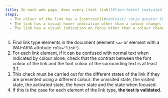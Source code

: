```yaml
---
title: In each web page, does every [text link](#lien-texte) indicated only by colour, and whose nature is not obvious, meet these conditions?
steps:
  - The colour of the link has a [contrast](#contrast) ratio greater than or equal to 3:1 in relation to the surrounding text.
  - The link has a visual hover indication other than a colour change.
  - The link has a visual indication on focus other than a colour change.
---
```


1. Find link type elements in the document (element `<a>` or element with a WAI-ARIA attribute `role="link"`).
2. For each link element, if it can be confused with normal text when indicated by colour alone, check that the contrast between the font colour of the link and the font colour of the surrounding text is at least 3:1.
3. This check must be carried out for the different states of the link if they are presented using a different colour: the unvisited state, the visited state, the activated state, the hover state and the state when focused.
4. If this is the case for each element of the link type, **the test is validated**.
